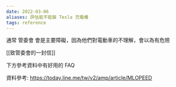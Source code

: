 ```yaml
---
date: 2022-03-06
aliases: 評估能不能裝 Tesla 充電椿
tags: reference
---
```


通常 管委會 會是主要障礙，因為他們對電動車的不理解，會以為有危險

[[致管委會的一封信]]
 
下方參考資料中有好用的 FAQ

 資料參考: 
 https://today.line.me/tw/v2/amp/article/MLOPEED
 